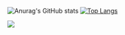 

![Anurag's GitHub stats](https://github-readme-stats.vercel.app/api?username=LeticiaALeal&show_icons=true&theme=radical)    [![Top Langs](https://github-readme-stats.vercel.app/api/top-langs/?username=LeticiaALeal&layout=compact&theme=radical)](https://github.com/anuraghazra/github-readme-stats)


[<img src="https://img.shields.io/badge/linkedin-%230077B5.svg?&style=for-the-badge&logo=linkedin&logoColor=white" />](https://www.linkedin.com/in/leticia-araujo-leal/)
